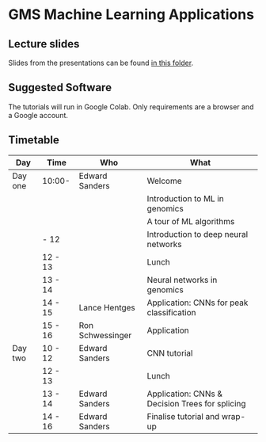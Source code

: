 GMS Machine Learning Applications
=================================

Lecture slides
----------------------

Slides from the presentations can be found [in this folder](https://www.well.ox.ac.uk/~gav/projects/gms/statistics-course/Machine_learning_applications/slides/).

Suggested Software
----------------------

The tutorials will run in Google Colab.  Only requirements are a browser and a Google account.


Timetable
---------

| Day      | Time        | Who              | What                                 |
| -------- | ----------- | ---------------- | ------------------------------------ |
| Day one  | 10:00-      | Edward Sanders   | Welcome                              |
|          |             |                  | Introduction to ML in genomics       |
|          |             |                  | A tour of ML algorithms              |
|          |    - 12     |                  | Introduction to deep neural networks |
|          | 12 - 13     |                  | Lunch                                |
|          | 13 - 14     |                  | Neural networks in genomics          |
|          | 14 - 15     | Lance Hentges    | Application: CNNs for peak classification   |
|          | 15 - 16     | Ron Schwessinger | Application                                 |
| Day two  | 10 - 12     | Edward Sanders   | CNN tutorial                         |
|          | 12 - 13     |                  | Lunch                                |
|          | 13 - 14     | Edward Sanders   | Application: CNNs & Decision Trees for splicing |
|          | 14 - 16     | Edward Sanders   | Finalise tutorial and wrap-up        |


